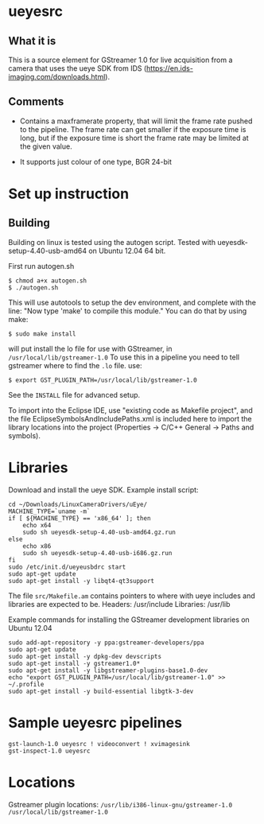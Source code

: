 # ueyesrc

## What it is

This is a source element for GStreamer 1.0 for live acquisition from a camera that uses the 
ueye SDK from IDS (https://en.ids-imaging.com/downloads.html).

## Comments
- Contains a maxframerate property, that will limit the frame rate pushed to the pipeline. The frame rate can get smaller 
 if the exposure time is long, but if the exposure time is short the frame rate may be limited at the given value.

- It supports just colour of one type, BGR 24-bit

# Set up instruction
## Building
Building on linux is tested using the autogen script.
Tested with ueyesdk-setup-4.40-usb-amd64 on Ubuntu 12.04 64 bit.

First run autogen.sh

	$ chmod a+x autogen.sh
	$ ./autogen.sh

This will use autotools to setup the dev environment, and complete with the line:
"Now type 'make' to compile this module." You can do that by using make:

	$ sudo make install 
	
will put install the lo file for use with GStreamer, in `/usr/local/lib/gstreamer-1.0`
To use this in a pipeline you need to tell gstreamer where to find the `.lo` file.
use:

	$ export GST_PLUGIN_PATH=/usr/local/lib/gstreamer-1.0

See the `INSTALL` file for advanced setup.

To import into the Eclipse IDE, use "existing code as Makefile project", and the file EclipseSymbolsAndIncludePaths.xml is included here
to import the library locations into the project (Properties -> C/C++ General -> Paths and symbols).

# Libraries

Download and install the ueye SDK.
Example install script:

	cd ~/Downloads/LinuxCameraDrivers/uEye/
	MACHINE_TYPE=`uname -m`
	if [ ${MACHINE_TYPE} == 'x86_64' ]; then
		echo x64
		sudo sh ueyesdk-setup-4.40-usb-amd64.gz.run
	else
		echo x86
		sudo sh ueyesdk-setup-4.40-usb-i686.gz.run
	fi
	sudo /etc/init.d/ueyeusbdrc start
	sudo apt-get update
	sudo apt-get install -y libqt4-qt3support

The file `src/Makefile.am` contains pointers to where with ueye includes and libraries are expected to be.
Headers: /usr/include
Libraries: /usr/lib

Example commands for installing the GStreamer development libraries on Ubuntu 12.04 

	sudo add-apt-repository -y ppa:gstreamer-developers/ppa
	sudo apt-get update
	sudo apt-get install -y dpkg-dev devscripts
	sudo apt-get install -y gstreamer1.0*
	sudo apt-get install -y libgstreamer-plugins-base1.0-dev
	echo "export GST_PLUGIN_PATH=/usr/local/lib/gstreamer-1.0" >> ~/.profile
	sudo apt-get install -y build-essential libgtk-3-dev

# Sample ueyesrc pipelines

	gst-launch-1.0 ueyesrc ! videoconvert ! xvimagesink
	gst-inspect-1.0 ueyesrc

# Locations

Gstreamer plugin locations:
`/usr/lib/i386-linux-gnu/gstreamer-1.0`
`/usr/local/lib/gstreamer-1.0`









